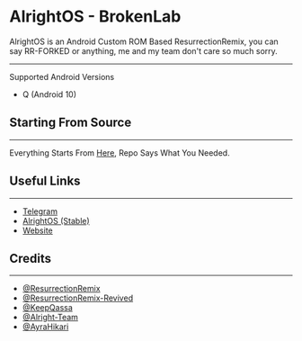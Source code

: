 # AlrightOS - BrokenLab

AlrightOS is an Android Custom ROM Based ResurrectionRemix, you can say RR-FORKED or anything, me and my team don't care so much sorry.   

-------------------------------
Supported Android Versions

- Q (Android 10) 

## Starting From Source
---------

Everything Starts From [Here](https://github.com/AlrightAndroid-Brokenlab/platform_manifest), Repo Says What You Needed.

## Useful Links
---------
- [Telegram](https://t.me/AlrightOS)
- [AlrightOS (Stable)](https://github.com/AlrightAndroid)
- [Website](https://alrightos.xyz/)

 ## Credits
---------

- [@ResurrectionRemix](https://github.com/ResurrectionRemix)
- [@ResurrectionRemix-Revived](https://github.com/ResurrectionRemix-Revived)
- [@KeepQassa](https://github.com/KeepQassa)
- [@Alright-Team](https://github.com/Alright-Team)
- [@AyraHikari](https://github.com/AyraHikari/)
